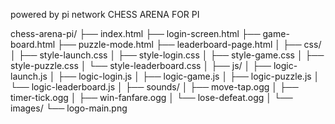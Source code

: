 powered by pi network
CHESS ARENA FOR PI

chess-arena-pi/
├── index.html
├── login-screen.html
├── game-board.html
├── puzzle-mode.html
├── leaderboard-page.html
│
├── css/
│   ├── style-launch.css
│   ├── style-login.css
│   ├── style-game.css
│   ├── style-puzzle.css
│   └── style-leaderboard.css
│
├── js/
│   ├── logic-launch.js
│   ├── logic-login.js
│   ├── logic-game.js
│   ├── logic-puzzle.js
│   └── logic-leaderboard.js
│
├── sounds/
│   ├── move-tap.ogg
│   ├── timer-tick.ogg
│   ├── win-fanfare.ogg
│   └── lose-defeat.ogg
│
└── images/
    └── logo-main.png

